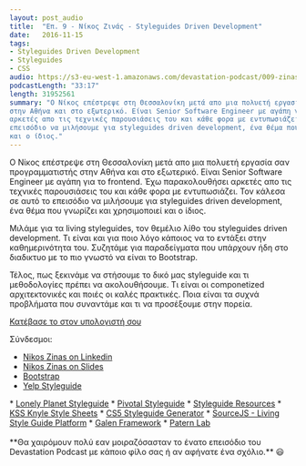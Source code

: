 ```yaml
---
layout: post_audio
title:  "Επ. 9 - Νίκος Ζινάς - Styleguides Driven Development"
date:   2016-11-15
tags:
- Styleguides Driven Development
- Styleguides
- CSS
audio: https://s3-eu-west-1.amazonaws.com/devastation-podcast/009-zinas-styleguides-driven-development.mp3
podcastLength: "33:17"
length: 31952561
summary: "Ο Νίκος επέστρεψε στη Θεσσαλονίκη μετά απο μια πολυετή εργασία σαν προγραμματιστής
στην Αθήνα και στο εξωτερικό. Είναι Senior Software Engineer με αγάπη για το frontend. Έχω παρακολουθήσει
αρκετές απο τις τεχνικές παρουσιάσεις του και κάθε φορα με εντυπωσιάζει. Τον κάλεσα σε αυτό το 
επεισόδιο να μιλήσουμε για styleguides driven development, ένα θέμα που γνωρίζει και χρησιμοποιεί
και ο ίδιος."
---
```

Ο Νίκος επέστρεψε στη Θεσσαλονίκη μετά απο μια πολυετή εργασία σαν προγραμματιστής
στην Αθήνα και στο εξωτερικό. Είναι Senior Software Engineer με αγάπη για το frontend. Έχω παρακολουθήσει
αρκετές απο τις τεχνικές παρουσιάσεις του και κάθε φορα με εντυπωσιάζει. Τον κάλεσα σε αυτό το 
επεισόδιο να μιλήσουμε για styleguides driven development, ένα θέμα που γνωρίζει και χρησιμοποιεί
και ο ίδιος.

Μιλάμε για τα living styleguides, τον θεμέλιο λίθο του styleguides driven development. Τι είναι και για ποιο
λόγο κάποιος να το εντάξει στην καθημερινότητα του. Συζητάμε για παραδείγματα που υπάρχουν ήδη 
στο διαδικτυο με το πιο γνωστό να είναι το Bootstrap.

Τέλος, πως ξεκινάμε να στήσουμε το δικό μας styleguide και τι μεθοδολογίες πρέπει να ακολουθήσουμε. Τι είναι
οι componetized αρχιτεκτονικές και ποιές οι καλές πρακτικές. Ποια είναι τα συχνά προβλήματα που συναντάμε 
και τι να προσέξουμε στην πορεία.

<a href="{{page.audio}}" target="_blank"><i class="fa fa-cloud-download"></i> Κατέβασε το στον υπολογιστή σου</a>

Σύνδεσμοι:

* <a href="https://gr.linkedin.com/in/zinas" target="_blank">Nikos Zinas on Linkedin</a>
* <a href="http://slides.com/nikoszinas/" target="_blank">Nikos Zinas on Slides</a>
* <a href="http://getbootstrap.com" target="_blank">Bootstrap</a>
* <a href="https://www.yelp.com/styleguide" target="_blank">Yelp Styleguide
</a>
* <a href="https://rizzo.lonelyplanet.com/styleguide/design-elements/colours" target="_blank">Lonely Planet Styleguide</a>
* <a href="http://styleguide.pivotal.io" target="_blank">Pivotal Styleguide</a>
* <a href="http://styleguides.io/" target="_blank">Styleguide Resources</a>
* <a href="http://warpspire.com/kss/" target="_blank">KSS Knyle Style Sheets</a>
* <a href="https://github.com/SC5/sc5-styleguide" target="_blank">CS5 Styleguide Generator</a>
* <a href="https://sourcejs.com/" target="_blank">SourceJS - Living Style Guide Platform</a>
* <a href="http://galenframework.com/" target="_blank">Galen Framework</a>
* <a href="http://patternlab.io/" target="_blank">Patern Lab</a>

<br/>
<br/>
**Θα χαιρόμουν πολύ εαν μοιραζόσασταν το ένατο επεισόδιο του Devastation
Podcast με κάποιο φίλο σας ή αν αφήνατε ένα σχόλιο.** 😃
